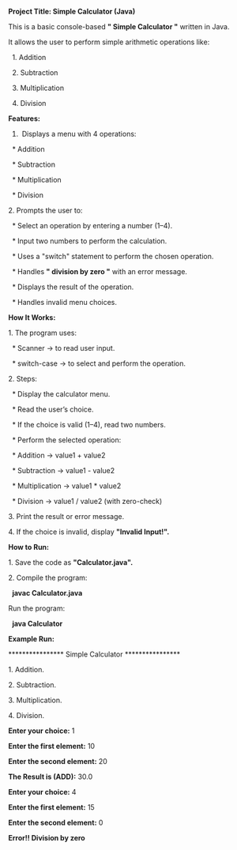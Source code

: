**Project Title: Simple Calculator (Java)**



This is a basic console-based **" Simple Calculator "** written in Java.  

It allows the user to perform simple arithmetic operations like:  

&nbsp;    1. Addition

&nbsp;    2. Subtraction

&nbsp;    3. Multiplication

&nbsp;    4. Division



**Features:**



1. &nbsp;Displays a menu with 4 operations:

&nbsp;   \* Addition

&nbsp;   \* Subtraction

&nbsp;   \* Multiplication

&nbsp;   \* Division

2\.  Prompts the user to:

&nbsp;    \* Select an operation by entering a number (1–4).

&nbsp;    \* Input two numbers to perform the calculation.

&nbsp;    \* Uses a "switch" statement to perform the chosen operation.

&nbsp;    \* Handles **" division by zero "** with an error message.

&nbsp;    \* Displays the result of the operation.

&nbsp;    \* Handles invalid menu choices.



**How It Works:**



1\. The program uses:

&nbsp;   \* Scanner → to read user input.

&nbsp;   \* switch-case → to select and perform the operation.

2\. Steps:

&nbsp;    \* Display the calculator menu.

&nbsp;    \* Read the user’s choice.

&nbsp;    \* If the choice is valid (1–4), read two numbers.

&nbsp;    \* Perform the selected operation:

&nbsp;    \* Addition → value1 + value2

&nbsp;    \* Subtraction → value1 - value2

&nbsp;    \* Multiplication → value1 \* value2

&nbsp;    \* Division → value1 / value2 (with zero-check)

3\.  Print the result or error message.

4\.  If the choice is invalid, display **"Invalid Input!".**





**How to Run:**



1\. Save the code as **"Calculator.java".**

2\. Compile the program:

&nbsp;                     **javac Calculator.java**

Run the program:

&nbsp;              **java Calculator**





**Example Run:**



\*\*\*\*\*\*\*\*\*\*\*\*\*\*\*\* Simple Calculator \*\*\*\*\*\*\*\*\*\*\*\*\*\*\*\*

1\. Addition.

2\. Subtraction.

3\. Multiplication.

4\. Division.

**Enter your choice:** 1

**Enter the first element:** 10

**Enter the second element:** 20

**The Result is (ADD):** 30.0



**Enter your choice:** 4

**Enter the first element:** 15

**Enter the second element:** 0

**Error!! Division by zero**





